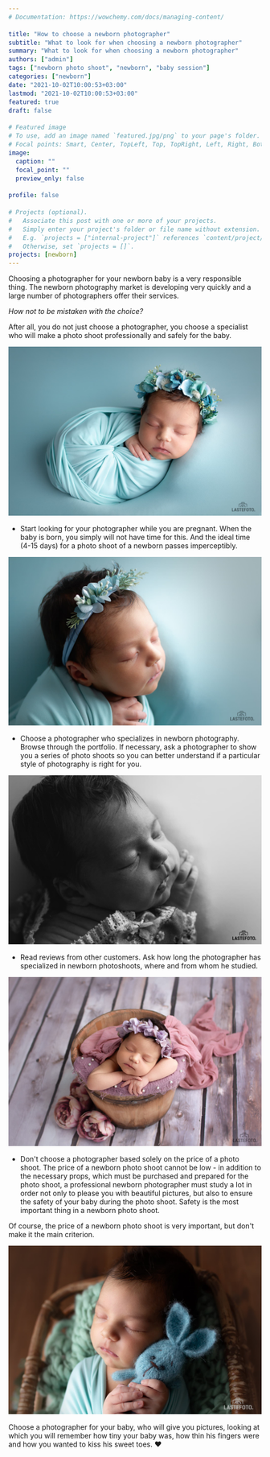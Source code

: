 ```yaml
---
# Documentation: https://wowchemy.com/docs/managing-content/

title: "How to choose a newborn photographer"
subtitle: "What to look for when choosing a newborn photographer"
summary: "What to look for when choosing a newborn photographer"
authors: ["admin"]
tags: ["newborn photo shoot", "newborn", "baby session"]
categories: ["newborn"]
date: "2021-10-02T10:00:53+03:00"
lastmod: "2021-10-02T10:00:53+03:00"
featured: true
draft: false

# Featured image
# To use, add an image named `featured.jpg/png` to your page's folder.
# Focal points: Smart, Center, TopLeft, Top, TopRight, Left, Right, BottomLeft, Bottom, BottomRight.
image:
  caption: ""
  focal_point: ""
  preview_only: false

profile: false

# Projects (optional).
#   Associate this post with one or more of your projects.
#   Simply enter your project's folder or file name without extension.
#   E.g. `projects = ["internal-project"]` references `content/project/deep-learning/index.md`.
#   Otherwise, set `projects = []`.
projects: [newborn]
---
```

Choosing a photographer for your newborn baby is a very responsible thing. The newborn photography market is developing very quickly and a large number of photographers offer their services.

_How not to be mistaken with the choice?_

After all, you do not just choose a photographer, you choose a specialist who will make a photo shoot professionally and safely for the baby.

![newborn photo shoot](./newborn-photographer-1.jpg)

- Start looking for your photographer while you are pregnant. When the baby is born, you simply will not have time for this. And the ideal time (4-15 days) for a photo shoot of a newborn passes imperceptibly.

![newborn photo shoot in Tallinn](./newborn-photographer-2.jpg)

- Choose a photographer who specializes in newborn photography. Browse through the portfolio. If necessary, ask a photographer to show you a series of photo shoots so you can better understand if a particular style of photography is right for you.

![newborn session in Tallinn](./newborn-photographer-3.jpg)

- Read reviews from other customers. Ask how long the photographer has specialized in newborn photoshoots, where and from whom he studied.

![newborn photo shoot in Tallinn](./newborn-photographer-4.jpg)

- Don't choose a photographer based solely on the price of a photo shoot. The price of a newborn photo shoot cannot be low - in addition to the necessary props, which must be purchased and prepared for the photo shoot, a professional newborn photographer must study a lot in order not only to please you with beautiful pictures, but also to ensure the safety of your baby during the photo shoot. Safety is the most important thing in a newborn photo shoot.

Of course, the price of a newborn photo shoot is very important, but don't make it the main criterion.

![newborn session in the studio](./newborn-photographer-5.jpg)

Choose a photographer for your baby, who will give you pictures, looking at which you will remember how tiny your baby was, how thin his fingers were and how you wanted to kiss his sweet toes. ❤️